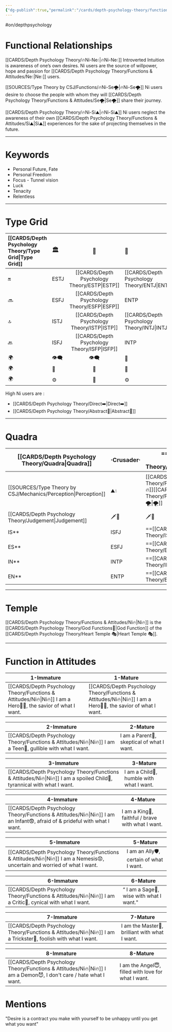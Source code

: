 ```yaml
---
{"dg-publish":true,"permalink":"/cards/depth-psychology-theory/functions-and-attitudes/ni/","created":"2022-12-27T21:20:33.776+01:00","updated":"2023-04-27T10:07:20.385+02:00"}
---
```


#on/depthpsychology 

# Functional Relationships 

[[CARDS/Depth Psychology Theory/🔥Ni-Ne💧\|🔥Ni-Ne💧]]
Introverted Intuition is awareness of one’s own desires. Ni users are the source of willpower, hope and passion for [[CARDS/Depth Psychology Theory/Functions & Attitudes/Ne💧\|Ne💧]] users.  

[[SOURCES/Type Theory by CSJ/Functions/🔥Ni-Se🌪️\|🔥Ni-Se🌪️]] 
Ni users desire to choose the people with whom they will [[CARDS/Depth Psychology Theory/Functions & Attitudes/Se🌪️\|Se🌪️]] share their journey. 

[[CARDS/Depth Psychology Theory/🔥Ni-Si⛰️\|🔥Ni-Si⛰️]]
Ni users neglect the awareness of their own [[CARDS/Depth Psychology Theory/Functions & Attitudes/Si⛰️\|Si⛰️]] experiences for the sake of projecting themselves in the future. 

---
# Keywords
- Personal Future, Fate
- Personal Freedom 
- Focus - Tunnel vision
- Luck
- Tenacity
- Relentless
---
# Type Grid
| [[CARDS/Depth Psychology Theory/Type Grid\|Type Grid]]         | <font size="4"> 🏛️</font> | <font size="4"> 🧰</font> | <font size="4"> 🔮</font> | <font size="4"> 🦄</font> | 💬 |💬| 💬 |
|:--------------------- |:------------------------- |:-------------------------:|:------------------------------------------------ |:------------------------- |:--------------------------- |:--------------------------- |:--------------------------- |
| 🔛                    | ESTJ                      |           [[CARDS/Depth Psychology Theory/ESTP\|ESTP]]            | [[CARDS/Depth Psychology Theory/ENTJ\|ENTJ]]                                             | ENFJ                      | ➡️                          | 👋                          | 🏆                          |
| 🔜                    | ESFJ                      |    [[CARDS/Depth Psychology Theory/ESFP\|ESFP]] |ENTP                                   | ENFP                      | ↪️                          | 👋                          | 🏃‍♂️                       |
| 🔝    | ISTJ                      |           [[CARDS/Depth Psychology Theory/ISTP\|ISTP]]            | [[CARDS/Depth Psychology Theory/INTJ\|INTJ]]| [[CARDS/Depth Psychology Theory/INFJ\|INFJ]]| 🧘‍♂️ | 🏃‍♂️ | 🔙 | 
| 🔙                    | ISFJ        |           [[CARDS/Depth Psychology Theory/ISFP\|ISFP]]            | INTP                                             | INFP                      | ↪️                          | 🧘‍♂️                       | 🏆                          |
|🌍 | 👁️‍🗨️                     |           👁️‍🗨️           | 🧲                                               | 🧲                        |                             |                             |                             |
| 🌍 | 🐜                        |            🦊             | 🦊                                               | 🐜                        |                             |                             |                             |
|🌍| ⚙️                        |            👀             | ⚙️                                               | 👀                        |                             |                             |                             |
High Ni users are : 
- [[CARDS/Depth Psychology Theory/Direct➡️\|Direct➡️]] 
- [[CARDS/Depth Psychology Theory/Abstract🧲\|Abstract🧲]] 
---
# Quadra
| <font size="4"> [[CARDS/Depth Psychology Theory/Quadra\|Quadra]]</font>| <font size="4"> ·Crusader·</font> | <font size="4"> ==·[[CARDS/Depth Psychology Theory/Templar\|Templar]]·==</font> | <font size="4"> ==·[[CARDS/Depth Psychology Theory/Wayfarer\|Wayfarer]]·==</font> | <font size="4"> ·Philosopher·</font> |
| -------------- | ------------------------- | ------------------------ | ------------------------ | ------------------------- |
| [[SOURCES/Type Theory by CSJ/Mechanics/Perception\|Perception]] |⛰️💧    | [[CARDS/Depth Psychology Theory/Functions & Attitudes/Ni🔥\|🔥]][[CARDS/Depth Psychology Theory/Functions & Attitudes/Se🌪️\|🌪️]] | [[CARDS/Depth Psychology Theory/Functions & Attitudes/Ni🔥\|🔥]][[CARDS/Depth Psychology Theory/Functions & Attitudes/Se🌪️\|🌪️]] | ⛰️💧    |
| [[CARDS/Depth Psychology Theory/Judgement\|Judgement]]  | 🗡️💉|🗡️💉 |🧭🏹  | 🧭🏹    |
| IS**             | ISFJ               | ==[[CARDS/Depth Psychology Theory/ISTP\|ISTP]]==                 | ==[[CARDS/Depth Psychology Theory/ISFP\|ISFP]]==                 |ISTJ                |
| ES**             |ESFJ                | ==[[CARDS/Depth Psychology Theory/ESTP\|ESTP]]==                 | ==[[CARDS/Depth Psychology Theory/ESFP\|ESFP]]==                 |ESTJ             |
| IN**             |INTP             | ==[[CARDS/Depth Psychology Theory/INFJ\|INFJ]]==                 | ==[[CARDS/Depth Psychology Theory/INTJ\|INTJ]]==                 |INFP             |
| EN**             |ENTP               | ==[[CARDS/Depth Psychology Theory/ENFJ\|ENFJ]]==                 | ==[[CARDS/Depth Psychology Theory/ENTJ\|ENTJ]]==                 |ENFP             |

---
# Temple 
[[CARDS/Depth Psychology Theory/Functions & Attitudes/Ni🔥\|Ni🔥]] is the [[CARDS/Depth Psychology Theory/God Functions🙏\|God Function]] of the [[CARDS/Depth Psychology Theory/Heart Temple 🎭\|Heart Temple 🎭]]. 

--- 
# Function in Attitudes
| 1-Immature                                            | 1-Mature                                              |
| ----------------------------------------------------- | ----------------------------------------------------- |
| [[CARDS/Depth Psychology Theory/Functions & Attitudes/Ni🔥\|Ni🔥]] I am a Hero🦸‍♂️, the savior of what I want. | [[CARDS/Depth Psychology Theory/Functions & Attitudes/Ni🔥\|Ni🔥]] I am a Hero🦸‍♂️, the savior of what I want. |

| 2-Immature                                         | 2-Mature                                    |
| -------------------------------------------------- | ------------------------------------------- |
| [[CARDS/Depth Psychology Theory/Functions & Attitudes/Ni🔥\|Ni🔥]] I am a Teen👦, gullible with what I want. |  I am a Parent🤨, skeptical of what I want. |

| 3-Immature                                                    | 3-Mature                                  |
| ------------------------------------------------------------- | ----------------------------------------- |
| [[CARDS/Depth Psychology Theory/Functions & Attitudes/Ni🔥\|Ni🔥]] I am a spoiled Child🥳, tyrannical with what I want. |  I am a Child👼, humble with what I want. |

| 4-Immature                                                        | 4-Mature                                           |
| ----------------------------------------------------------------- | -------------------------------------------------- |
| [[CARDS/Depth Psychology Theory/Functions & Attitudes/Ni🔥\|Ni🔥]] I am an Infant😨, afraid of & prideful with what I want. |  I am a King👑, faithful / brave with what I want. |

| 5-Immature                                                       | 5-Mature                                   |
| ---------------------------------------------------------------- | ------------------------------------------ |
| [[CARDS/Depth Psychology Theory/Functions & Attitudes/Ni🔥\|Ni🔥]] I am a Nemesis😟, uncertain and worried of what I want. |  I am an  Ally🛡️, certain of what I want. |

| 6-Immature                                          | 6-Mature                                 |
| --------------------------------------------------- | ---------------------------------------- |
| [[CARDS/Depth Psychology Theory/Functions & Attitudes/Ni🔥\|Ni🔥]] I am a Critic🤔, cynical with what I want. | “ I am a Sage🧙, wise with what I want." |

| 7-Immature                                             | 7-Mature                                        |
| ------------------------------------------------------ | ----------------------------------------------- |
| [[CARDS/Depth Psychology Theory/Functions & Attitudes/Ni🔥\|Ni🔥]] I am a Trickster🤡, foolish with what I want. |  I am the Master💎, brilliant with what I want. |

| 8-Immature                                                | 8-Mature                                             |
| --------------------------------------------------------- | ---------------------------------------------------- |
| [[CARDS/Depth Psychology Theory/Functions & Attitudes/Ni🔥\|Ni🔥]] I am a Demon😈, I don't care / hate what I want. |  I am the Angel😇, filled with love for what I want. |


# Mentions 
"Desire is a contract you make with yourself to be unhappy until you get what you want"


